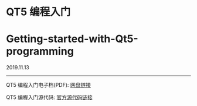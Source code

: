 # QT5 编程入门
# Getting-started-with-Qt5-programming
2019.11.13
******************************************************************************************************************************************


QT5 编程入门电子档(PDF): <a href="https://pan.baidu.com/s/1kGZTI3UoZja0tTJYgKHspQ" target="_blank">网盘链接</a>

QT5 编程入门源代码: <a href="http://www.qter.org/portal.php?mod=list&catid=18" target="_blank">官方源代码链接</a>
